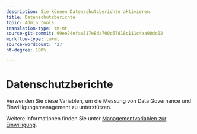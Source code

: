 ```yaml
---
description: Sie können Datenschutzberichte aktivieren.
title: Datenschutzberichte
topic: Admin tools
translation-type: tm+mt
source-git-commit: 99ee24efaa517e8da700c67818c111c4aa90dc02
workflow-type: tm+mt
source-wordcount: '27'
ht-degree: 100%

---
```



# Datenschutzberichte

Verwenden Sie diese Variablen, um die Messung von Data Governance und Einwilligungsmanagement zu unterstützen.

Weitere Informationen finden Sie unter [Managementvariablen zur Einwilligung](/help/admin/c-data-governance/consent-variables.md).

